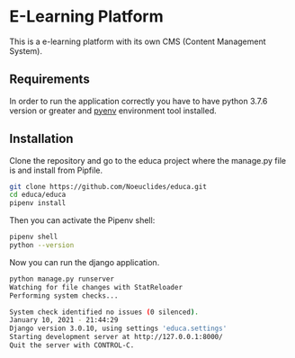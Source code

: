 # E-Learning Platform

This is a e-learning platform with its own CMS (Content Management System).

## Requirements
In order to run the application correctly you have to have python 3.7.6 version or greater and
[pyenv](https://pipenv-es.readthedocs.io/es/latest/) environment tool installed.

## Installation

Clone the repository and go to the educa project where the manage.py file is and install from Pipfile.

```bash
git clone https://github.com/Noeuclides/educa.git
cd educa/educa
pipenv install
```

Then you can activate the Pipenv shell:
```bash
pipenv shell
python --version
```

Now you can run the django application.
```bash
python manage.py runserver
Watching for file changes with StatReloader
Performing system checks...

System check identified no issues (0 silenced).
January 10, 2021 - 21:44:29
Django version 3.0.10, using settings 'educa.settings'
Starting development server at http://127.0.0.1:8000/
Quit the server with CONTROL-C.
```